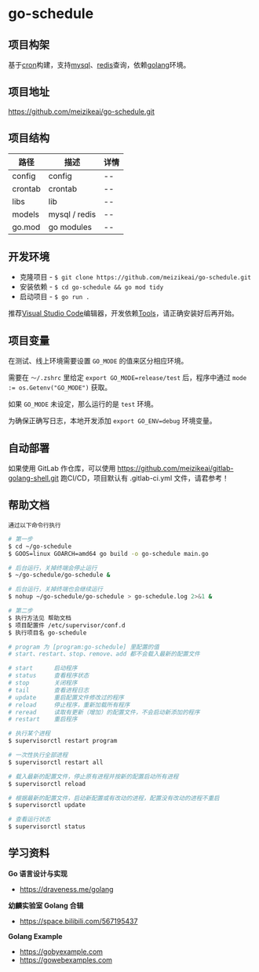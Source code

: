 # go-schedule

## 项目构架

基于[cron](https://github.com/robfig/cron/v3)构建，支持[mysql](https://github.com/go-sql-driver/mysql)、[redis](https://github.com/go-redis/redis)查询，依赖[golang](https://golang.google.cn/dl)环境。

## 项目地址

https://github.com/meizikeai/go-schedule.git

## 项目结构

| 路径    | 描述          | 详情 |
| ------- | ------------- | ---- |
| config  | config        | --   |
| crontab | crontab       | --   |
| libs    | lib           | --   |
| models  | mysql / redis | --   |
| go.mod  | go modules    | --   |

## 开发环境

  + 克隆项目 - `$ git clone https://github.com/meizikeai/go-schedule.git`
  + 安装依赖 - `$ cd go-schedule && go mod tidy`
  + 启动项目 - `$ go run .`

推荐[Visual Studio Code](https://code.visualstudio.com)编辑器，开发依赖[Tools](https://github.com/golang/vscode-go/blob/master/docs/tools.md)，请正确安装好后再开始。

## 项目变量

在测试、线上环境需要设置 `GO_MODE` 的值来区分相应环境。

需要在 `～/.zshrc` 里给定 `export GO_MODE=release/test` 后，程序中通过 `mode := os.Getenv("GO_MODE")` 获取。

如果 `GO_MODE` 未设定，那么运行的是 `test` 环境。

为确保正确写日志，本地开发添加 `export GO_ENV=debug` 环境变量。

## 自动部署

如果使用 GitLab 作仓库，可以使用 https://github.com/meizikeai/gitlab-golang-shell.git 跑CI/CD，项目默认有 .gitlab-ci.yml 文件，请君参考！

## 帮助文档

 `通过以下命令行执行`

```sh
# 第一步
$ cd ~/go-schedule
$ GOOS=linux GOARCH=amd64 go build -o go-schedule main.go

# 后台运行，关掉终端会停止运行
$ ~/go-schedule/go-schedule &

# 后台运行，关掉终端也会继续运行
$ nohup ~/go-schedule/go-schedule > go-schedule.log 2>&1 &

# 第二步
$ 执行方法见 帮助文档
$ 项目配置件 /etc/supervisor/conf.d
$ 执行项目名 go-schedule
```

```sh
# program 为 [program:go-schedule] 里配置的值
# start、restart、stop、remove、add 都不会载入最新的配置文件

# start      启动程序
# status     查看程序状态
# stop       关闭程序
# tail       查看进程日志
# update     重启配置文件修改过的程序
# reload     停止程序，重新加载所有程序
# reread     读取有更新（增加）的配置文件，不会启动新添加的程序
# restart    重启程序

# 执行某个进程
$ supervisorctl restart program

# 一次性执行全部进程
$ supervisorctl restart all

# 载入最新的配置文件，停止原有进程并按新的配置启动所有进程
$ supervisorctl reload

# 根据最新的配置文件，启动新配置或有改动的进程，配置没有改动的进程不重启
$ supervisorctl update

# 查看运行状态
$ supervisorctl status
```

## 学习资料

**Go 语言设计与实现**

+ https://draveness.me/golang

**幼麟实验室 Golang 合辑**

+ https://space.bilibili.com/567195437

**Golang Example**

+ https://gobyexample.com
+ https://gowebexamples.com
